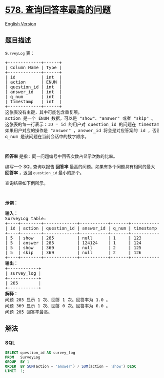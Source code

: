 # [578. 查询回答率最高的问题](https://leetcode.cn/problems/get-highest-answer-rate-question)

[English Version](/solution/0500-0599/0578.Get%20Highest%20Answer%20Rate%20Question/README_EN.md)

## 题目描述

<!-- 这里写题目描述 -->

<p><code>SurveyLog</code> 表：</p>

<div class="original__bRMd">
<div>
<pre>
+-------------+------+
| Column Name | Type |
+-------------+------+
| id          | int  |
| action      | ENUM |
| question_id | int  |
| answer_id   | int  |
| q_num       | int  |
| timestamp   | int  |
+-------------+------+
这张表没有主键，其中可能包含重复项。
action 是一个 ENUM 数据，可以是 "show"、"answer" 或者 "skip" 。
这张表的每一行表示：ID = id 的用户对 question_id 的问题在 timestamp 时间进行了 action 操作。
如果用户对应的操作是 "answer" ，answer_id 将会是对应答案的 id ，否则，值为 null 。
q_num 是该问题在当前会话中的数字顺序。
</pre>

<p>&nbsp;</p>

<p><strong>回答率</strong> 是指：同一问题编号中回答次数占显示次数的比率。</p>

<p>编写一个 SQL 查询以报告 <strong>回答率</strong> 最高的问题。如果有多个问题具有相同的最大 <strong>回答率</strong> ，返回 <code>question_id</code> 最小的那个。</p>

<p>查询结果如下例所示。</p>

<p>&nbsp;</p>

<p><strong>示例：</strong></p>

<pre>
<strong>输入：</strong>
SurveyLog table:
+----+--------+-------------+-----------+-------+-----------+
| id | action | question_id | answer_id | q_num | timestamp |
+----+--------+-------------+-----------+-------+-----------+
| 5  | show   | 285         | null      | 1     | 123       |
| 5  | answer | 285         | 124124    | 1     | 124       |
| 5  | show   | 369         | null      | 2     | 125       |
| 5  | skip   | 369         | null      | 2     | 126       |
+----+--------+-------------+-----------+-------+-----------+
<strong>输出：</strong>
+------------+
| survey_log |
+------------+
| 285        |
+------------+
<strong>解释：</strong>
问题 285 显示 1 次、回答 1 次。回答率为 1.0 。
问题 369 显示 1 次、回答 0 次。回答率为 0.0 。
问题 285 回答率最高。</pre>
</div>
</div>

## 解法

<!-- 这里可写通用的实现逻辑 -->

<!-- tabs:start -->

### **SQL**

```sql
SELECT question_id AS survey_log
FROM   SurveyLog
GROUP  BY 1
ORDER  BY SUM(action = 'answer') / SUM(action = 'show') DESC
LIMIT  1;
```

<!-- tabs:end -->
